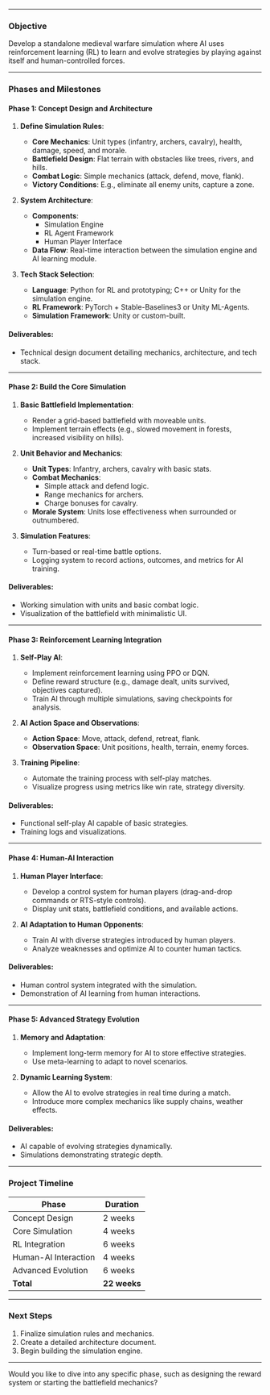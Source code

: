 
---
### **Objective**

Develop a standalone medieval warfare simulation where AI uses reinforcement learning (RL) to learn and evolve strategies by playing against itself and human-controlled forces.

---

### **Phases and Milestones**

#### **Phase 1: Concept Design and Architecture**

1. **Define Simulation Rules**:
    
    - **Core Mechanics**: Unit types (infantry, archers, cavalry), health, damage, speed, and morale.
    - **Battlefield Design**: Flat terrain with obstacles like trees, rivers, and hills.
    - **Combat Logic**: Simple mechanics (attack, defend, move, flank).
    - **Victory Conditions**: E.g., eliminate all enemy units, capture a zone.
2. **System Architecture**:
    
    - **Components**:
        - Simulation Engine
        - RL Agent Framework
        - Human Player Interface
    - **Data Flow**: Real-time interaction between the simulation engine and AI learning module.
3. **Tech Stack Selection**:
    
    - **Language**: Python for RL and prototyping; C++ or Unity for the simulation engine.
    - **RL Framework**: PyTorch + Stable-Baselines3 or Unity ML-Agents.
    - **Simulation Framework**: Unity or custom-built.

#### Deliverables:

- Technical design document detailing mechanics, architecture, and tech stack.

---

#### **Phase 2: Build the Core Simulation**

1. **Basic Battlefield Implementation**:
    
    - Render a grid-based battlefield with moveable units.
    - Implement terrain effects (e.g., slowed movement in forests, increased visibility on hills).
2. **Unit Behavior and Mechanics**:
    
    - **Unit Types**: Infantry, archers, cavalry with basic stats.
    - **Combat Mechanics**:
        - Simple attack and defend logic.
        - Range mechanics for archers.
        - Charge bonuses for cavalry.
    - **Morale System**: Units lose effectiveness when surrounded or outnumbered.
3. **Simulation Features**:
    
    - Turn-based or real-time battle options.
    - Logging system to record actions, outcomes, and metrics for AI training.

#### Deliverables:

- Working simulation with units and basic combat logic.
- Visualization of the battlefield with minimalistic UI.

---

#### **Phase 3: Reinforcement Learning Integration**

1. **Self-Play AI**:
    
    - Implement reinforcement learning using PPO or DQN.
    - Define reward structure (e.g., damage dealt, units survived, objectives captured).
    - Train AI through multiple simulations, saving checkpoints for analysis.
2. **AI Action Space and Observations**:
    
    - **Action Space**: Move, attack, defend, retreat, flank.
    - **Observation Space**: Unit positions, health, terrain, enemy forces.
3. **Training Pipeline**:
    
    - Automate the training process with self-play matches.
    - Visualize progress using metrics like win rate, strategy diversity.

#### Deliverables:

- Functional self-play AI capable of basic strategies.
- Training logs and visualizations.

---

#### **Phase 4: Human-AI Interaction**

1. **Human Player Interface**:
    
    - Develop a control system for human players (drag-and-drop commands or RTS-style controls).
    - Display unit stats, battlefield conditions, and available actions.
2. **AI Adaptation to Human Opponents**:
    
    - Train AI with diverse strategies introduced by human players.
    - Analyze weaknesses and optimize AI to counter human tactics.

#### Deliverables:

- Human control system integrated with the simulation.
- Demonstration of AI learning from human interactions.

---

#### **Phase 5: Advanced Strategy Evolution**

1. **Memory and Adaptation**:
    
    - Implement long-term memory for AI to store effective strategies.
    - Use meta-learning to adapt to novel scenarios.
2. **Dynamic Learning System**:
    
    - Allow the AI to evolve strategies in real time during a match.
    - Introduce more complex mechanics like supply chains, weather effects.

#### Deliverables:

- AI capable of evolving strategies dynamically.
- Simulations demonstrating strategic depth.

---

### **Project Timeline**

|Phase|Duration|
|---|---|
|Concept Design|2 weeks|
|Core Simulation|4 weeks|
|RL Integration|6 weeks|
|Human-AI Interaction|4 weeks|
|Advanced Evolution|6 weeks|
|**Total**|**22 weeks**|

---

### **Next Steps**

1. Finalize simulation rules and mechanics.
2. Create a detailed architecture document.
3. Begin building the simulation engine.

---

Would you like to dive into any specific phase, such as designing the reward system or starting the battlefield mechanics?